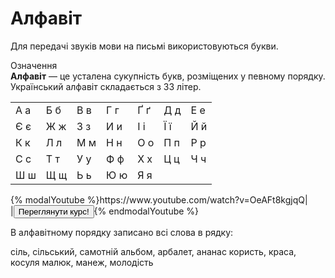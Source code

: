 # Алфавіт

Для передачi звукiв мови на письмi використовуються букви.

<div class="eoz-wrap">
<span class="eoz">Означення</span>
<div class="eoz-text">
<b>Алфавiт</b> — це усталена сукупнiсть букв, розмiщених у певному порядку. Український алфавiт складається з 33 лiтер.
</div>
</div>

<div class="centered-table-wrapper">
<table class="centered-table">
<tr>
<td><span class="p1">А</span> а</td>
<td><span class="p1">Б</span> б</td>
<td><span class="p1">В</span> в</td>
<td><span class="p1">Г</span> г</td>
<td><span class="p1">Ґ</span> ґ</td>
<td><span class="p1">Д</span> д</td>
<td><span class="p1">Е</span> е</td>
</tr>
<tr>
<td><span class="p1">Є</span> є</td>
<td><span class="p1">Ж</span> ж</td>
<td><span class="p1">З</span> з</td>
<td><span class="p1">И</span> и</td>
<td><span class="p1">I</span> і</td>
<td><span class="p1">Ї</span> ї</td>
<td><span class="p1">Й</span> й</td>
</tr>
<tr>
<td><span class="p1">К</span> к</td>
<td><span class="p1">Л</span> л</td>
<td><span class="p1">М</span> м</td>
<td><span class="p1">Н</span> н</td>
<td><span class="p1">О</span> о</td>
<td><span class="p1">П</span> п</td>
<td><span class="p1">Р</span> р</td>
</tr>
<tr>
<td><span class="p1">С</span> с</td>
<td><span class="p1">Т</span> т</td>
<td><span class="p1">У</span> у</td>
<td><span class="p1">Ф</span> ф</td>
<td><span class="p1">Х</span> х</td>
<td><span class="p1">Ц</span> ц</td>
<td><span class="p1">Ч</span> ч</td>
</tr>
<tr>
<td><span class="p1">Ш</span> ш</td>
<td><span class="p1">Щ</span> щ</td>
<td><span class="p1">Ь</span> ь</td>
<td><span class="p1">Ю</span> ю</td>
<td><span class="p1">Я</span> я</td>
<td></td>
<td></td>
</tr>
</table>
</div>


<div>
{% modalYoutube %}https://www.youtube.com/watch?v=OeAFt8kgjqQ|
<div class="popup" style="background-image: url('https://cdn.rawgit.com/chudaol/ed-era-book-ukr/master/pics/1/alph_vid.png');">
  <div id="youtube-logo">
  </div>
</div>
|<a href="https://study.ed-era.com/courses/EdEra/U101/u101/about"><button class="but">Переглянути курс!</button></a>{% endmodalYoutube %}
</div>


<quiz correctLabel="correct" incorrectLabel="incorrect" checkLabel="check">
    <question text="">
        <p>В алфавітному порядку записано всі слова в рядку:</p>
        <answer>сіль, сільський, самотній</answer>
        <answer>альбом, арбалет, ананас</answer>
        <answer>користь, краса, косуля</answer>
        <answer correct>малюк, манеж, молодість</answer>
    </question>
</quiz>
